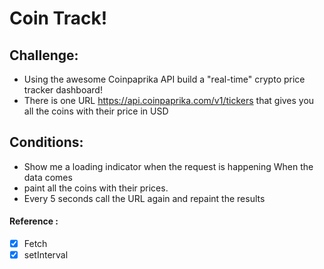 # Coin Track!

## Challenge:

- Using the awesome Coinpaprika API build a "real-time" crypto price tracker dashboard!
- There is one URL https://api.coinpaprika.com/v1/tickers that gives you all the coins with their price in USD

## Conditions:

- Show me a loading indicator when the request is happening When the data comes
- paint all the coins with their prices. 
- Every 5 seconds call the URL again and repaint the  results



  


#### Reference : 

- [x] Fetch
- [x] setInterval